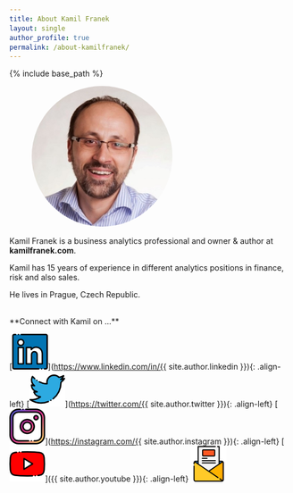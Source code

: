 ```yaml
---
title: About Kamil Franek
layout: single
author_profile: true
permalink: /about-kamilfranek/
---
```




{% include base_path %}

<figure class="align-right" style="width:50%">
        <img style="border-radius:50%" src="/assets/images/branding/kamilfranek_headshot_square.png"
             alt="Kamil Franek Photo">
</figure>

Kamil Franek is a business analytics professional and owner & author at **kamilfranek.com**. 

Kamil has 15 years of experience in different analytics positions in finance, risk and also sales. 

He lives in Prague, Czech Republic.

<br>
**Connect with Kamil on ...**

[![LinkedIn Logo](/assets/images/icons/social_linkedin.png)](https://www.linkedin.com/in/{{ site.author.linkedin }}){: .align-left} [![Twitter Logo](/assets/images/icons/social_twitter.png)](https://twitter.com/{{ site.author.twitter }}){: .align-left} [![Instagram Logo](/assets/images/icons/social_instagram.png)](https://instagram.com/{{ site.author.instagram }}){: .align-left} [![YouTube Logo](/assets/images/icons/social_youtube.png)]({{ site.author.youtube }}){: .align-left} [![Newsletter Logo](/assets/images/icons/social_newsletter.png)](http://eepurl.com/dPx9qz)
